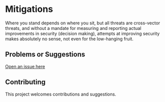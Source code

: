 # Mitigations

Where you stand depends on where you sit, but all threats are cross-vector threats, and without a mandate for measuring and reporting actual improvements in security (decision making), attempts at improving security makes absolutely no sense, not even for the low-hanging fruit. 

## Problems or Suggestions

[Open an issue here](https://github.com/tymyrddin/orchard/issues)

## Contributing

This project welcomes contributions and suggestions. 
